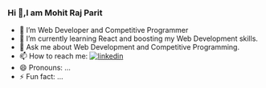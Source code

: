 ### Hi 👋,I am Mohit Raj Parit 

<!--
**mohitrajparit/mohitrajparit** is a ✨ _special_ ✨ repository because its `README.md` (this file) appears on your GitHub profile.

Here are some ideas to get you started:
-->
 <!--
- 👯 I’m looking to collaborate on ...
- 🤔 I’m looking for help with ... -->
- 🔭 I’m Web Developer and Competitive Programmer
- 🌱 I’m currently learning React and boosting my Web Development skills.
- 💬 Ask me about Web Development and Competitive Programming.
- 📫 How to reach me: <a href="https://www.linkedin.com/in/mohit-raj-parit-04a3411b4/"><img src="https://icons8.com/icon/13930/linkedin" alt="linkedin"></img></a>
- 😄 Pronouns: ...
- ⚡ Fun fact: ...

